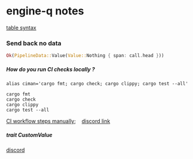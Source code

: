 
# engine-q notes

[table syntax](./engine-q/table-syntax.md)

### Send back no data

```rust
Ok(PipelineData::Value(Value::Nothing { span: call.head }))
```

##### How do you run CI checks locally ?

```
alias ciman='cargo fmt; cargo check; cargo clippy; cargo test --all'

cargo fmt
cargo check
cargo clippy
cargo test --all
```

[CI workflow steps manually](https://github.com/nushell/engine-q/blob/main/.github/workflows/ci.yml); &nbsp;&nbsp;
[discord link](https://discord.com/channels/601130461678272522/889232844101156914/904688334578794516)

##### trait CustomValue

[discord](https://discord.com/channels/601130461678272522/889232844101156914/911337922890985512)

